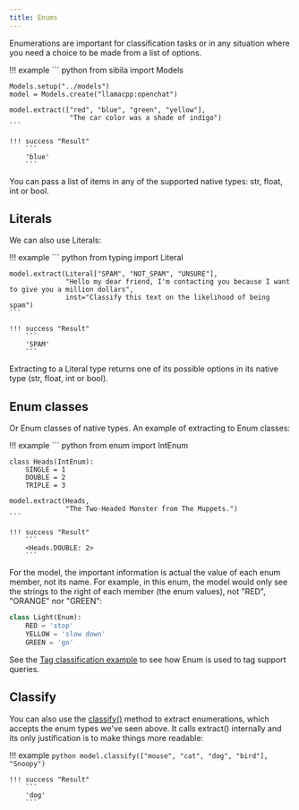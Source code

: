 ```yaml
---
title: Enums
---
```


Enumerations are important for classification tasks or in any situation where you need a choice to be made from a list of options.

!!! example
    ``` python
    from sibila import Models

    Models.setup("../models")
    model = Models.create("llamacpp:openchat")

    model.extract(["red", "blue", "green", "yellow"], 
                   "The car color was a shade of indigo")
    ```

    !!! success "Result"
        ```
        'blue'
        ```
You can pass a list of items in any of the supported native types: str, float, int or bool.


## Literals

We can also use Literals:

!!! example
    ``` python
    from typing import Literal

    model.extract(Literal["SPAM", "NOT_SPAM", "UNSURE"], 
                  "Hello my dear friend, I'm contacting you because I want to give you a million dollars",
                  inst="Classify this text on the likelihood of being spam")
    ```

    !!! success "Result"
        ```
        'SPAM'
        ```

Extracting to a Literal type returns one of its possible options in its native type (str, float, int or bool).


## Enum classes

Or Enum classes of native types. An example of extracting to Enum classes:

!!! example
    ``` python
    from enum import IntEnum

    class Heads(IntEnum):
        SINGLE = 1
        DOUBLE = 2
        TRIPLE = 3

    model.extract(Heads,
                  "The Two-Headed Monster from The Muppets.")
    ```

    !!! success "Result"
        ```
        <Heads.DOUBLE: 2>
        ```


For the model, the important information is actual the value of each enum member, not its name. For example, in this enum, the model would only see the strings to the right of each member (the enum values), not "RED", "ORANGE" nor "GREEN":

``` python
class Light(Enum):
    RED = 'stop'
    YELLOW = 'slow down'
    GREEN = 'go'
```

See the [Tag classification example](../examples/tag.md) to see how Enum is used to tag support queries.



## Classify

You can also use the [classify()](../api-reference/local_model.md#sibila.Model.classify) method to extract enumerations, which accepts the enum types we've seen above. It calls extract() internally and its only justification is to make things more readable:


!!! example
    ``` python
    model.classify(["mouse", "cat", "dog", "bird"],
                   "Snoopy")
    ```

    !!! success "Result"
        ```
        'dog'
        ```
